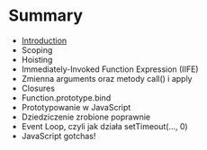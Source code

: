 # Summary

* [Introduction](README.md)
* Scoping
* Hoisting
* Immediately-Invoked Function Expression \(IIFE\)
* Zmienna arguments oraz metody call\(\) i apply
* Closures
* Function.prototype.bind
* Prototypowanie w JavaScript
* Dziedziczenie zrobione poprawnie
* Event Loop, czyli jak działa setTimeout\(..., 0\)
* JavaScript gotchas!

